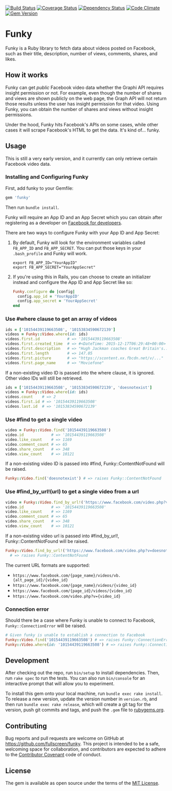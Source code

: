 [![Build Status](https://travis-ci.org/Fullscreen/funky.svg?branch=master)](https://travis-ci.org/Fullscreen/funky)
[![Coverage Status](https://coveralls.io/repos/github/Fullscreen/funky/badge.svg?branch=master)](https://coveralls.io/github/Fullscreen/funky?branch=master)
[![Dependency Status](https://gemnasium.com/badges/github.com/Fullscreen/funky.svg)](https://gemnasium.com/github.com/Fullscreen/funky)
[![Code Climate](http://img.shields.io/codeclimate/github/Fullscreen/funky.svg)](https://codeclimate.com/github/Fullscreen/funky)
[![Gem Version](https://badge.fury.io/rb/funky.svg)](https://badge.fury.io/rb/funky)

# Funky

Funky is a Ruby library to fetch data about videos posted on Facebook, such as their title, description, number of views, comments, shares, and likes.

## How it works

Funky can get *public* Facebook video data whether the Graphi API requires insight permission or not. For example, even though the number of shares and views are shown publicly on the web page, the Graph API will not return those results unless the user has insight permission for that video. Using Funky, you can obtain the number of shares and views without insight permissions.

Under the hood, Funky hits Facebook's APIs on some cases, while other cases it will scrape Facebook's HTML to get the data. It's kind of... funky.

## Usage

This is still a very early version, and it currently can only retrieve certain Facebook video data.

### Installing and Configuring Funky

First, add funky to your Gemfile:

```ruby
gem 'funky'
```
Then run `bundle install`.

Funky will require an App ID and an App Secret which you can obtain after registering as a developer on [Facebook for developers](https://developers.facebook.com/).

There are two ways to configure Funky with your App ID and App Secret:

1. By default, Funky will look for the environment variables called `FB_APP_ID` and `FB_APP_SECRET`. You can put those keys in your `.bash_profile` and Funky will work.

    ```
    export FB_APP_ID="YourAppID"
    export FB_APP_SECRET="YourAppSecret"
    ```

2. If you're using this in Rails, you can choose to create an initializer instead and configure the App ID and App Secret like so:

    ```ruby
    Funky.configure do |config|
      config.app_id = 'YourAppID'
      config.app_secret = 'YourAppSecret'
    end
    ```

### Use #where clause to get an array of videos

```ruby
ids = ['10154439119663508', '10153834590672139']
videos = Funky::Video.where(id: ids)
videos.first.id            # => '10154439119663508'
videos.first.created_time  # => #<DateTime: 2015-12-17T06:29:48+00:00>
videos.first.description   # => "Hugh Jackman coaches Great Britain's..."
videos.first.length        # => 147.05
videos.first.picture       # => "https://scontent.xx.fbcdn.net/v/..."
videos.first.page_name     # => "Moviefone"

```

If a non-existing video ID is passed into the where clause, it is ignored. Other video IDs will still be retrieved.

```ruby
ids = ['10154439119663508', '10153834590672139', 'doesnotexist']
videos = Funky::Video.where(id: ids)
videos.count    # => 2
videos.first.id # => '10154439119663508'
videos.last.id  # => '10153834590672139'
```

### Use #find to get a single video

```ruby
video = Funky::Video.find('10154439119663508')
video.id            # => '10154439119663508'
video.like_count    # => 1169
video.comment_count # => 65
video.share_count   # => 348
video.view_count    # => 10121
```

If a non-existing video ID is passed into #find, Funky::ContentNotFound will be raised.

```ruby
Funky::Video.find('doesnotexist') # => raises Funky::ContentNotFound
```

### Use #find_by_url!(url) to get a single video from a url

```ruby
video = Funky::Video.find_by_url!('https://www.facebook.com/video.php?v=10154439119663508')
video.id            # => '10154439119663508'
video.like_count    # => 1169
video.comment_count # => 65
video.share_count   # => 348
video.view_count    # => 10121
```

If a non-existing video url is passed into #find_by_url!, Funky::ContentNotFound will be raised.

```ruby
Funky::Video.find_by_url!('https://www.facebook.com/video.php?v=doesnotexist')
  # => raises Funky::ContentNotFound
```

The current URL formats are supported:

- `https://www.facebook.com/{page_name}/videos/vb.{alt_page_id}/{video_id}`
- `https://www.facebook.com/{page_name}/videos/{video_id}`
- `https://www.facebook.com/{page_id}/videos/{video_id}`
- `https://www.facebook.com/video.php?v={video_id}`


### Connection error

Should there be a case where Funky is unable to connect to Facebook, `Funky::ConnectionError` will be raised.

```ruby
# Given funky is unable to establish a connection to Facebook
Funky::Video.find('10154439119663508') # => raises Funky::ConnectionError
Funky::Video.where(id: '10154439119663508') # => raises Funky::ConnectionError
```

## Development

After checking out the repo, run `bin/setup` to install dependencies. Then, run `rake spec` to run the tests. You can also run `bin/console` for an interactive prompt that will allow you to experiment.

To install this gem onto your local machine, run `bundle exec rake install`. To release a new version, update the version number in `version.rb`, and then run `bundle exec rake release`, which will create a git tag for the version, push git commits and tags, and push the `.gem` file to [rubygems.org](https://rubygems.org).

## Contributing

Bug reports and pull requests are welcome on GitHub at https://github.com/fullscreen/funky. This project is intended to be a safe, welcoming space for collaboration, and contributors are expected to adhere to the [Contributor Covenant](http://contributor-covenant.org) code of conduct.


## License

The gem is available as open source under the terms of the [MIT License](http://opensource.org/licenses/MIT).

